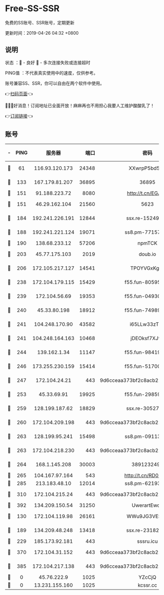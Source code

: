 # Free-SS-SSR

免费的SS账号、SSR账号，定期更新

更新时间：2019-04-26 04:32 +0800

## 说明

状态     ：🙂 - 良好 🙁 - 多次连接失败或连接超时

PING值   ：不代表真实使用中的速度，仅供参考。

账号兼容SS、SSR，你可以自由在两个软件中使用。

👉[扫码页面](https://liesauer.github.io/Free-SS-SSR/)👈

🎉🎉🎉好消息！订阅地址已全面开放！麻麻再也不用担心我要人工维护酸酸乳了！

👉[订阅链接](https://www.liesauer.net/yogurt/subscribe?ACCESS_TOKEN=DAYxR3mMaZAsaqUb)👈

## 账号

|-|PING|服务器|端口|密码|加密方式|区域|
|:----:|:----:|:-----:|-----:|:----:|:----:|:----:|
|🙂|61|116.93.120.173|24348|XXwrpP5bd5S9|aes-256-cfb|PH|
|🙂|133|167.179.81.207|36895|36895|aes-256-cfb|JP|
|🙂|151|91.188.223.72|8080|http://t.cn/EGJIyrl|rc4-md5|RU|
|🙂|151|46.29.162.104|21560|5623|aes-128-ctr|RU|
|🙂|184|192.241.226.191|12844|ssx.re-15249592|aes-256-cfb|US|
|🙂|188|192.241.221.124|19071|ss8.pm-77157998|aes-256-cfb|US|
|🙂|190|138.68.233.12|57206|npmTCK|rc4-md5|US|
|🙂|203|45.77.175.103|2019|doub.io|aes-128-ctr|SG|
|🙂|206|172.105.217.127|14541|TPOYVGxKglpi|aes-256-cfb|JP|
|🙂|238|172.104.179.115|15429|f55.fun-80595697|aes-256-cfb|SG|
|🙂|239|172.104.56.69|19353|f55.fun-04930969|aes-256-cfb|SG|
|🙂|240|45.33.80.198|18912|f55.fun-74989270|aes-256-cfb|US|
|🙂|241|104.248.170.90|43582|i65LLw33zTFX|aes-256-cfb|GB|
|🙂|241|104.248.164.163|10468|jDEOksf7XJv4|aes-256-cfb|GB|
|🙂|244|139.162.1.34|11147|f55.fun-98419202|aes-256-cfb|SG|
|🙂|246|173.255.230.159|15414|f55.fun-51700385|aes-256-cfb|US|
|🙂|247|172.104.24.21|443|9d6cceaa373bf2c8acb22e60b6a58be6|aes-256-cfb|US|
|🙂|253|45.33.69.91|19925|f55.fun-29859918|aes-256-cfb|US|
|🙂|259|128.199.187.62|18829|ssx.re-30527984|aes-256-cfb|SG|
|🙂|260|172.104.209.198|443|9d6cceaa373bf2c8acb22e60b6a58be6|aes-256-cfb|US|
|🙂|263|128.199.95.241|15498|ss8.pm-09113399|aes-256-cfb|SG|
|🙂|263|172.104.218.230|443|9d6cceaa373bf2c8acb22e60b6a58be6|aes-256-cfb|US|
|🙂|264|168.1.145.208|30003|3891232494|aes-256-cfb|AU|
|🙂|265|104.167.97.164|543|http://t.cn/RD0D7sx|rc4-md5|CA|
|🙂|285|213.183.48.10|12014|ss8.pm-62193302|rc4-md5|RU|
|🙂|310|172.104.215.24|443|9d6cceaa373bf2c8acb22e60b6a58be6|aes-256-cfb|US|
|🙂|392|134.209.150.54|31250|UwerartEwqe|chacha20|IN|
|🙂|130|172.104.119.98|26161|WWu9JG3VESbG|aes-256-cfb|JP|
|🙂|189|134.209.48.248|13418|ssx.re-23182499|aes-256-cfb|US|
|🙂|229|185.173.92.181|443|sssru.icu|rc4-md5|RU|
|🙂|370|172.104.31.152|443|9d6cceaa373bf2c8acb22e60b6a58be6|aes-256-cfb|US|
|🙁|385|172.104.217.138|443|9d6cceaa373bf2c8acb22e60b6a58be6|aes-256-cfb|US|
|🙁|0|45.76.222.9|1025|YZcCjQ|rc4-md5|JP|
|🙁|0|13.231.155.160|1025|kcssr.cc|rc4-md5|JP|
